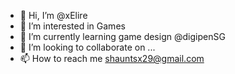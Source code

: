 - 👋 Hi, I’m @xElire
- 👀 I’m interested in Games
- 🌱 I’m currently learning game design @digipenSG
- 💞️ I’m looking to collaborate on ...
- 📫 How to reach me shauntsx29@gmail.com

<!---
xElire/xElire is a ✨ special ✨ repository because its `README.md` (this file) appears on your GitHub profile.
You can click the Preview link to take a look at your changes.
--->
